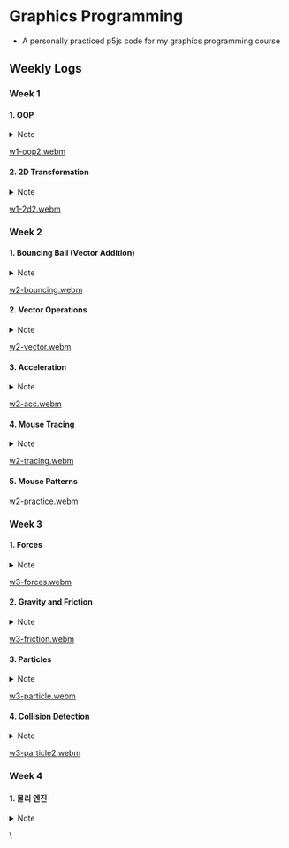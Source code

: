 # Graphics Programming

- A personally practiced p5js code for my graphics programming course

## Weekly Logs

### Week 1

#### 1. OOP

<details>
<summary>Note</summary>
  
- 객체 지향 프로그래밍(OOP) 개념 학습
  - 클래스(Class)를 정의하고 객체(Object)를 생성하는 방법
  - 생성자(Constructor)를 사용하여 객체 초기화
  - 객체의 속성(Properties)과 메서드(Methods) 정의
- p5.js 라이브러리 활용
  - setup() 초기 설정
  - draw() 애니메이션 루프 생성
  - createCanvas() 캔버스 생성
  - background() 배경색 설정
  - fill() 도형 채우기 색상 설정
  - rect() 사각형 그리기
- 인터랙티브한 요소 구현
  - mousePressed() 마우스 클릭 이벤트 처리
  - 조건문을 사용하여 마우스 클릭 위치에 따른 동작 제어
- 버튼 클래스 구현
  - 버튼의 위치, 크기, 상태 등을 속성으로 정의
  - draw() 메서드로 버튼 그리기
  - flick() 메서드로 마우스 클릭 시 버튼 상태 변경
  
</details>

[w1-oop2.webm](https://github.com/urbanscratcher/study-graphics/assets/17016494/2b8ffdcd-9d4b-48f0-aef8-fd5f2e6db8a6)

#### 2. 2D Transformation

<details>
<summary>Note</summary>
  
- 2D 변환 매트릭스 활용
  - translate() 좌표계 이동
  - rotate() 좌표계 회전
  - scale() 좌표계 크기 조정
  - push()와 pop() 함수로 변환 매트릭스 상태 저장 및 복원
- 도형 그리기 함수 사용
  - rect() 사각형 그리기
  - ellipse() 원 그리기
  - line() 선 그리기
  - triangle() 삼각형 그리기
- 시계 그리기 예제
  - 초침, 분침, 시침을 각도에 따라 회전하여 그리기
  - map() 함수를 사용하여 시간 값을 각도로 변환
  - radians() 각도를 라디안 단위로 변환
- 마우스 위치에 따른 객체 그리기
  - mouseX와 mouseY 변수를 사용하여 마우스 위치 추적
  - 마우스 위치를 기준으로 객체 (고양이) 그리기
- 모듈화된 코드 작성
  - 각 기능을 별도의 함수로 분리하여 코드 구조화
  - drawTransFigures(), drawCat(), rotRect(), tempTrans(), drawClock() 등의 함수 사용
- 스타일 설정 함수 사용
  - fill() 도형 채우기 색상 설정
  - stroke() 선 색상 설정
  - strokeWeight() 선 두께 설정
 
</details>

[w1-2d2.webm](https://github.com/urbanscratcher/study-graphics/assets/17016494/7de0f7d9-ee8e-4de6-8623-a2a307aa09eb)

### Week 2

#### 1. Bouncing Ball (Vector Addition)

<details>
  <summary>Note</summary>
  
- 객체 지향 프로그래밍(OOP) 개념 학습
  - Ball 클래스를 정의하여 공의 속성과 동작을 캡슐화
  - 생성자(constructor)를 사용하여 Ball 객체 초기화
  - 객체의 메서드(run(), draw(), move(), bounce())를 통해 공의 동작 구현
- 벡터(Vector) 개념 이해
  - createVector() 함수를 사용하여 벡터 생성
  - 벡터를 사용하여 공의 위치(location)와 속도(velocity) 표현
  - add() 메서드를 사용하여 벡터 간 덧셈 연산으로 공의 움직임 구현
- 공의 움직임과 경계 처리
  - move() 메서드에서 벡터 연산을 통해 공의 위치 업데이트
  - bounce() 메서드에서 공이 화면 경계에 닿았을 때 속도의 방향을 반전시켜 공이 화면 내에서 튕기도록 처리
- 랜덤 값 생성
  - random() 함수를 사용하여 공의 초기 위치와 속도를 랜덤하게 설정

</details>

[w2-bouncing.webm](https://github.com/urbanscratcher/study-graphics/assets/17016494/34ff5b6e-bc38-4c6c-89f2-13dab70502d6)

#### 2. Vector Operations

<details>
  <summary>Note</summary>

- 벡터(Vector) 연산 이해
  - createVector() 벡터 생성
  - sub() 메서드를 사용하여 두 벡터의 차이 계산
  - mag() 메서드를 사용하여 벡터의 크기(magnitude) 계산
  - normalize() 메서드를 사용하여 벡터 정규화(크기를 1로 만듦)
  - mult() 메서드를 사용하여 벡터에 스칼라 곱셈 적용
  - div() 메서드를 사용하여 벡터에 스칼라 나눗셈 적용
- 마우스 위치를 기반으로 한 벡터 연산
  - mouseX와 mouseY 변수를 사용하여 마우스 위치 추적
  - 마우스 위치와 화면 중심 사이의 벡터 계산
  - 벡터 뺄셈을 통해 마우스 위치와 화면 중심 사이의 거리와 방향 계산
- 벡터의 크기(magnitude) 시각화
  - mag() 메서드를 사용하여 벡터의 크기 계산
  - text() 함수를 사용하여 벡터의 크기 값 표시
  - rect() 함수를 사용하여 벡터의 크기에 비례하는 사각형 그리기
- 벡터 정규화(normalization) 시각화
  - normalize() 메서드를 사용하여 벡터 정규화
  - 정규화된 벡터에 일정한 크기를 곱하여 화살표 그리기
- 벡터 스케일링(크기 조정) 이해
  - mult() 메서드를 사용하여 벡터에 스칼라 곱셈 적용
  - div() 메서드를 사용하여 벡터에 스칼라 나눗셈 적용
- 화면 중심을 기준으로 선 그리기
  - translate() 함수를 사용하여 화면 중심으로 좌표계 이동
  - strokeWeight() 선의 두께 설정

</details>

[w2-vector.webm](https://github.com/urbanscratcher/study-graphics/assets/17016494/c24e8043-5bcc-4871-9294-e4db96bd5ebf)

#### 3. Acceleration

<details>
<summary>Note</summary>
  
- 가속도(Acceleration) 개념 도입
  - acceleration 벡터를 사용하여 공의 가속도 표현
  - 가속도는 프레임마다 일정한 값으로 설정됨
- 속도에 가속도를 더하여 속도 업데이트
  - velocity.add(acceleration)을 사용하여 가속도를 속도에 더함
  - 이를 통해 공의 속도가 점진적으로 증가
- 속도 제한 설정
  - limit() 메서드를 사용하여 속도의 크기를 제한
  - maxVelocity 변수를 사용하여 최대 속도 값 설정
- 화면 경계 처리

- edges() 메서드에서 공이 화면 경계를 벗어날 때 반대편 경계로 이동하도록 처리
- 이를 통해 공이 화면을 계속 순환하는 효과를 구현

</details>

[w2-acc.webm](https://github.com/urbanscratcher/study-graphics/assets/17016494/b1998dbf-42aa-4263-85a2-374f0f3af8c1)

#### 4. Mouse Tracing

<details>
<summary>Note</summary>
  
- 마우스 위치를 따라가는 공의 움직임 구현
  - createVector(mouseX, mouseY)를 사용하여 마우스 위치를 벡터로 생성
  - 정적 함수 p5.Vector.sub()를 사용하여 마우스 위치와 공의 위치 사이의 방향 벡터 계산
  - 방향 벡터를 정규화(normalize)하고 일정한 크기를 곱하여 가속도로 설정
- 공의 궤적을 선으로 그리기
  - prevLocation 벡터를 사용하여 이전 프레임에서의 공의 위치 저장
  - line() 함수를 사용하여 현재 위치와 이전 위치 사이에 선 그리기
  - copy() 메서드를 사용하여 현재 위치를 이전 위치로 업데이트
- 배경을 지우지 않고 공의 궤적 누적
  - draw() 함수에서 background() 함수를 호출하는 대신, setup()에서 호출함으로써 이전 프레임의 그림을 유지
  - 이를 통해 공의 궤적이 화면에 누적되어 그려짐

</details>

[w2-tracing.webm](https://github.com/urbanscratcher/study-graphics/assets/17016494/54ff64f5-abae-4c56-96f3-17751bd90f5a)

#### 5. Mouse Patterns

[w2-practice.webm](https://github.com/urbanscratcher/study-graphics/assets/17016494/34fe624d-d17f-482b-bfeb-1c976d0879b8)

### Week 3

#### 1. Forces

<details>
<summary>Note</summary>
  
- 힘(Force)과 가속도(Acceleration)의 개념을 구현한 물리 시뮬레이션
  - 힘과 가속도를 이용하여 객체의 움직임을 구현하는 방법을 설명
  - 힘은 질량을 가진 물체를 가속시키는 벡터임
  - 가속도는 힘에 비례하고, 질량에 반비례함
  - 여러 개의 힘이 동시에 물체에 작용할 수 있음
  - `applyForce(force)` 메소드는 물체에 힘을 적용함
- 뉴턴의 운동 법칙을 기반으로 객체의 움직임을 시뮬레이션함
  - 제1법칙: 물체는 외부 힘이 작용하지 않으면 운동 상태를 유지함
  - 제2법칙: 힘 = 질량 × 가속도, 가속도 = 힘 / 질량
    - 질량을 1로 가정하면, 가속도 벡터는 힘 벡터와 같아짐
- Ball 클래스를 정의하여 공의 움직임을 시뮬레이션함

- 마우스 위치와 공의 위치 사이의 방향 벡터를 계산하여 힘을 적용함
- 공은 힘의 영향을 받아 움직이며, 경계면에 부딪히면 반사됨
- `move()` 메소드: 속도에 가속도를 더하고, 위치에 속도를 더하여 공의 움직임을 업데이트함
- `bounce()` 메소드: 공이 경계면에 부딪힐 때 속도의 방향을 반전시켜 반사 효과를 구현함

</details>

[w3-forces.webm](https://github.com/urbanscratcher/study-graphics/assets/17016494/07578e4e-9086-4a7f-bec4-df46b0840d59)

#### 2. Gravity and Friction

<details>
<summary>Note</summary>
  
- 중력(Gravity)과 마찰력(Friction)을 시뮬레이션하는 예제 코드
  - 중력: 질량을 가진 모든 물체가 서로 끌어당기는 자연 현상
    - p5에서는 (0, 0.1)의 값을 가진 벡터를 가속도에 추가하여 구현
  - 마찰력: 중력에 대한 반대 반응
    - p5에서는 속도 벡터의 반대 방향 벡터를 계산하고, 마찰 계수를 곱하여 적용
- `Ball` 클래스를 정의하여 공의 움직임을 시뮬레이션함
  - `applyForce(force)` 메소드를 사용하여 중력과 마찰력을 적용
  - `run()` 메소드에서 공을 그리고, 움직이며, 경계면에서 반사시킴
  - `move()` 메소드에서 속도에 가속도를 더하고, 위치에 속도를 더하여 공의 움직임을 업데이트
    - 다음 프레임에서 다른 힘들이 추가될 수 있도록 가속도를 0으로 초기화
  - `bounce()` 메소드에서 공이 경계면에 부딪힐 때 속도의 방향을 반전시켜 반사 효과를 구현
- `draw()` 함수에서 중력과 마찰력을 적용하는 과정을 설명함

- 중력: (0, 0.1)의 값을 가진 벡터를 생성하여 `applyForce()`로 적용
- 마찰력: 속도 벡터의 반대 방향 벡터를 계산하고, 정규화한 후 마찰 계수를 곱하여 `applyForce()`로 적용
- 중력과 마찰력을 시뮬레이션하여 공의 움직임을 구현하는 예제임
- 이를 바탕으로 다양한 물리 현상을 시뮬레이션할 수 있음

</details>

[w3-friction.webm](https://github.com/urbanscratcher/study-graphics/assets/17016494/fdb97c59-8436-495a-a123-5a7749519d8a)

#### 3. Particles

<details>
<summary>Note</summary>
  
- 마우스를 드래그할 때 어지고 바닥에서 튕기는 시뮬레이션 코드
  - 중력과 마찰력의 영향을 받아 공들이 자연스럽게 떨어지고 바닥에서 튕김
  - "Clear" 버튼으로 화면 초기화 가능
- 주요 함수
  - `setup()`: 초기 설정 및 "Clear" 버튼 생성
  - `draw()`: 물리 효과 적용, 공 그리기, 경계면 반사 등 프레임별 업데이트
- 핵심 클래스
  - `Ball`: 공의 속성, 움직임, 물리 효과 등을 캡슐화
    - `run()`, `draw()`, `move()`, `bounce()`, `applyForce()` 메소드로 구성
  - `Button`: 버튼의 상호작용과 이벤트 처리
  - `draw()`, `changeBgColor()`, `buttonPressed()` 메소드로 구성
- 사용자 인터랙션

- `mouseDragged()`: 마우스 드래그로 공 생성
- `mousePressed()`: 버튼 클릭으로 화면 초기화

</details>

[w3-particle.webm](https://github.com/urbanscratcher/study-graphics/assets/17016494/d77aed23-4c37-477a-9121-0d50b542ae68)

#### 4. Collision Detection

<details>
<summary>Note</summary>
  
- 마우스 드래그로 생성한 공들이 중력, 마찰력의 영향을 받으며 움직이고 충돌하는 시뮬레이션 코드
  - 마우스 드래그 이벤트로 공 생성, 버튼 클릭 이벤트로 공 제거 기능 구현
  - 중력, 마찰력을 적용하여 공의 움직임을 자연스럽게 표현
  - 사각형 박스와의 충돌 검사를 통해 공의 색상 변경 효과 적용
- 충돌 검사(Collision Detection)
  - 2개 이상의 객체 간 교차 여부를 판별하는 연산 문제
  - 시뮬레이션의 객체 수가 많아질수록 복잡도와 계산 비용 증가(O(n^2))
  - 최적화 방안: Broad Phase와 Narrow Phase로 나누어 처리
- Broad Phase Collision Detection
  - 충돌 가능성이 있는 객체 쌍을 찾고, 충돌 불가능한 쌍은 제외
  - 공간 분할(Space Partitioning)과 경계 상자(Bounding Box) 기법 활용
  - 쿼드트리(Quadtree) 알고리즘: 2D 공간을 재귀적으로 4분할하여 관리(O(nlogn))
- Narrow Phase Collision Detection
  - 점과 원, 원과 원, 사각형과 점, 삼각형과 사각형 등의 충돌 검사 알고리즘 활용
  - 거리 계산, 경계 비교 등을 통해 실제 충돌 여부 판별
- 주요 클래스와 함수

- `Box` 클래스: 사각형 박스 객체의 속성과 그리기 기능 캡슐화
- `Ball` 클래스: 공 객체의 속성, 움직임, 충돌 검사, 물리 효과 캡슐화
- `Button` 클래스: 버튼 객체의 속성, 그리기, 상호작용 기능 캡슐화
- `setup()` 함수: 캔버스 설정, 공 배열, 버튼, 박스 객체 초기화
- `draw()` 함수: 공의 물리 효과 적용, 충돌 검사, 그리기 수행
- `mouseDragged()` 함수: 마우스 드래그 시 공 생성하여 배열에 추가
- `mousePressed()` 함수: 버튼 클릭 시 공 배열 초기화

</details>

[w3-particle2.webm](https://github.com/urbanscratcher/study-graphics/assets/17016494/e3e6ed01-f69b-4647-943d-45ff16eca4dd)

### Week 4

#### 1. 물리 엔진

<details>
<summary>Note</summary>

- Box2D (2D)
- Toxiclibs (2D+3D)
- Bullet (3D)
- Matter.js (2D)
- cannon.js (3D)

</details>

\
